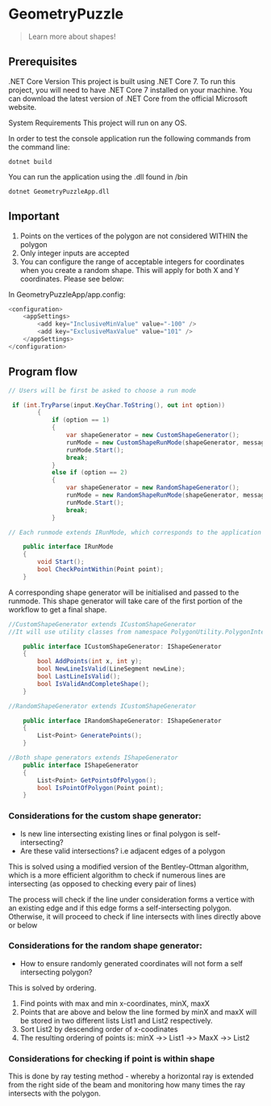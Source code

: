 # GeometryPuzzle

> Learn more about shapes!

## Prerequisites 

.NET Core Version
This project is built using .NET Core 7. To run this project, you will need to have .NET Core 7 installed on your machine. You can download the latest version of .NET Core from the official Microsoft website.

System Requirements
This project will run on any OS.


In order to test the console application run the following commands from the command line:

```
dotnet build
```

You can run the application using the .dll found in /bin

```
dotnet GeometryPuzzleApp.dll
```

## Important

1. Points on the vertices of the polygon are not considered WITHIN the polygon
2. Only integer inputs are accepted
3. You can configure the range of acceptable integers for coordinates when you create a random shape. This will apply for both X and Y coordinates. Please see below:

In GeometryPuzzleApp/app.config:
```csharp
<configuration>
    <appSettings>
        <add key="InclusiveMinValue" value="-100" />
        <add key="ExclusiveMaxValue" value="101" />
    </appSettings>
</configuration>
```

## Program flow

```csharp
// Users will be first be asked to choose a run mode

 if (int.TryParse(input.KeyChar.ToString(), out int option))
        {
            if (option == 1)
            {
                var shapeGenerator = new CustomShapeGenerator();
                runMode = new CustomShapeRunMode(shapeGenerator, messageUtil, inputUtil, checkPointUtil);
                runMode.Start();
                break;
            }
            else if (option == 2)
            {
                var shapeGenerator = new RandomShapeGenerator();
                runMode = new RandomShapeRunMode(shapeGenerator, messageUtil, inputUtil, checkPointUtil);
                runMode.Start();
                break;
            }

// Each runmode extends IRunMode, which corresponds to the application flow of first getting to a final shape, then testing if point is within shape

	public interface IRunMode
	{
		void Start();
		bool CheckPointWithin(Point point);
	}
```

A corresponding shape generator will be initialised and passed to the runmode. This shape generator will take care of the first portion of the workflow to get a final shape.

```csharp
//CustomShapeGenerator extends ICustomShapeGenerator
//It will use utility classes from namespace PolygonUtility.PolygonIntersectionCheckUtility to ensure that no intersecting lines will be added

	public interface ICustomShapeGenerator: IShapeGenerator
	{
		bool AddPoints(int x, int y);
		bool NewLineIsValid(LineSegment newLine);
        bool LastLineIsValid();
        bool IsValidAndCompleteShape();
    }

//RandomShapeGenerator extends ICustomShapeGenerator

    public interface IRandomShapeGenerator: IShapeGenerator
	{
        List<Point> GeneratePoints();
    }

//Both shape generators extends IShapeGenerator
    public interface IShapeGenerator
	{
		List<Point> GetPointsOfPolygon();
		bool IsPointOfPolygon(Point point); 
	}
```
### Considerations for the custom shape generator:

- Is new line intersecting existing lines or final polygon is self-intersecting?
- Are these valid intersections? i.e adjacent edges of a polygon

This is solved using a modified version of the Bentley-Ottman algorithm, which is a more efficient algorithm to check if numerous lines are intersecting (as opposed to checking every pair of lines)

The process will check if the line under consideration forms a vertice with an existing edge and if this edge forms a self-intersecting polygon.
Otherwise, it will proceed to check if line intersects with lines directly above or below

### Considerations for the random shape generator:
- How to ensure randomly generated coordinates will not form a self intersecting polygon?

This is solved by ordering. 
1. Find points with max and min x-coordinates, minX, maxX
2. Points that are above and below the line formed by minX and maxX will be stored in two different lists List1 and List2 respectively.
3. Sort List2 by descending order of x-coodinates
4. The resulting ordering of points is:
minX ->> List1 ->> MaxX ->> List2

### Considerations for checking if point is within shape

This is done by ray testing method - whereby a horizontal ray is extended from the right side of the beam and monitoring how many times the ray intersects with the polygon. 


